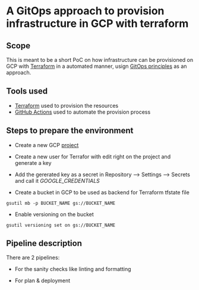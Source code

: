 # A GitOps approach to provision infrastructure in GCP with terraform

## Scope

This is meant to be a short PoC on how infrastructure can be provisioned on GCP with [Terraform](https://www.terraform.io/) in a automated manner, usign [GitOps principles](https://www.weave.works/blog/practical-guide-gitops) as an approach.

## Tools used

* [Terraform](https://www.terraform.io/) used to provision the resources
* [GitHub Actions](https://github.com/features/actions) used to automate the provision process

## Steps to prepare the environment

* Create a new GCP [project](https://cloud.google.com/resource-manager/docs/creating-managing-projects)

* Create a new user for Terrafor with edit right on the project and generate a key

* Add the gererated key as a secret in Repository --> Settings --> Secrets and call it *GOOGLE_CREDENTIALS*

* Create a bucket in GCP to be used as backend for Terraform tfstate file
```
gsutil mb -p BUCKET_NAME gs://BUCKET_NAME
```

* Enable versioning on the bucket

```
gsutil versioning set on gs://BUCKET_NAME
```

## Pipeline description

There are 2 pipelines:

* For the sanity checks like linting and formatting

* For plan & deployment